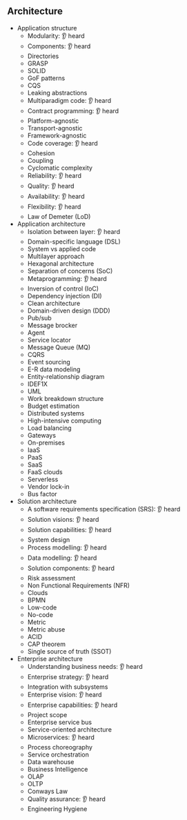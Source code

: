 ## Architecture

- Application structure
  - Modularity: 👂 heard
  - Components: 👂 heard
  - Directories
  - GRASP
  - SOLID
  - GoF patterns
  - CQS
  - Leaking abstractions
  - Multiparadigm code: 👂 heard
  - Contract programming: 👂 heard
  - Platform-agnostic
  - Transport-agnostic
  - Framework-agnostic
  - Code coverage: 👂 heard
  - Cohesion
  - Coupling
  - Cyclomatic complexity
  - Reliability: 👂 heard
  - Quality: 👂 heard
  - Availability: 👂 heard
  - Flexibility: 👂 heard
  - Law of Demeter (LoD)
- Application architecture
  - Isolation between layer: 👂 heard
  - Domain-specific language (DSL)
  - System vs applied code
  - Multilayer approach
  - Hexagonal architecture
  - Separation of concerns (SoC)
  - Metaprogramming: 👂 heard
  - Inversion of control (IoC)
  - Dependency injection (DI)
  - Clean architecture
  - Domain-driven design (DDD)
  - Pub/sub
  - Message brocker
  - Agent
  - Service locator
  - Message Queue (MQ)
  - CQRS
  - Event sourcing
  - E-R data modeling
  - Entity-relationship diagram
  - IDEF1X
  - UML
  - Work breakdown structure
  - Budget estimation
  - Distributed systems
  - High-intensive computing
  - Load balancing
  - Gateways
  - On-premises
  - IaaS
  - PaaS
  - SaaS
  - FaaS clouds
  - Serverless
  - Vendor lock-in
  - Bus factor
- Solution architecture
  - A software requirements specification (SRS): 👂 heard
  - Solution visions: 👂 heard
  - Solution capabilities: 👂 heard
  - System design
  - Process modelling: 👂 heard
  - Data modelling: 👂 heard
  - Solution components: 👂 heard
  - Risk assessment
  - Non Functional Requirements (NFR)
  - Clouds
  - BPMN
  - Low-code
  - No-code
  - Metric
  - Metric abuse
  - ACID
  - CAP theorem
  - Single source of truth (SSOT)
- Enterprise architecture
  - Understanding business needs: 👂 heard
  - Enterprise strategy: 👂 heard
  - Integration with subsystems
  - Enterprise vision: 👂 heard
  - Enterprise capabilities: 👂 heard
  - Project scope
  - Enterprise service bus
  - Service-oriented architecture
  - Microservices: 👂 heard
  - Process choreography
  - Service orchestration
  - Data warehouse
  - Business Intelligence
  - OLAP
  - OLTP
  - Conways Law
  - Quality assurance: 👂 heard
  - Engineering Hygiene
